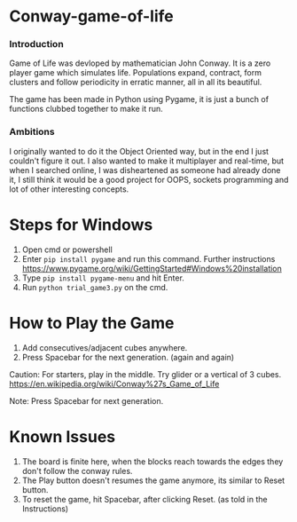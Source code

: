 # Conway-game-of-life
### Introduction
Game of Life was devloped by mathematician John Conway. It is a zero player game which simulates life. Populations expand, contract, form clusters and follow periodicity in erratic manner, all in all its beautiful.

The game has been made in Python using Pygame, it is just a bunch of functions clubbed together to make it run.
### Ambitions
I originally wanted to do it the Object Oriented way, but in the end I just couldn't figure it out.
I also wanted to make it multiplayer and real-time, but when I searched online, I was disheartened as someone had already done it, I still think it would be a good project for OOPS, sockets programming and lot of other interesting concepts.

# Steps for Windows
1) Open cmd or powershell
2) Enter `pip install pygame` and run this command. Further instructions
https://www.pygame.org/wiki/GettingStarted#Windows%20installation
3) Type `pip install pygame-menu` and hit Enter.
4) Run `python trial_game3.py` on the cmd.

# How to Play the Game
1) Add consecutives/adjacent cubes anywhere.
2) Press Spacebar for the next generation. (again and again)

Caution: For starters, play in the middle. Try glider or a vertical of 3 cubes. https://en.wikipedia.org/wiki/Conway%27s_Game_of_Life

Note: Press Spacebar for next generation.
# Known Issues
1) The board is finite here, when the blocks reach towards the edges they don't follow the conway rules.
2) The Play button doesn't resumes the game anymore, its similar to Reset button.
3) To reset the game, hit Spacebar, after clicking Reset. (as told in the Instructions)
